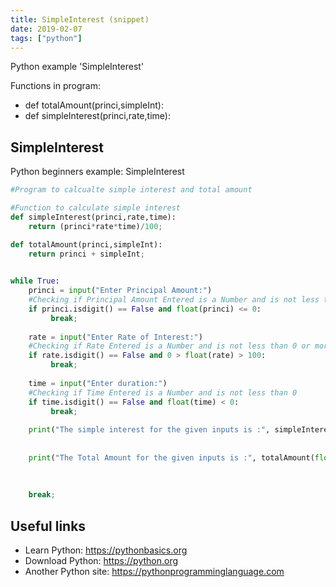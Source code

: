 ```yaml
---
title: SimpleInterest (snippet)
date: 2019-02-07
tags: ["python"]
---
```

Python example 'SimpleInterest'

Functions in program: 
* def totalAmount(princi,simpleInt):
* def simpleInterest(princi,rate,time):

## SimpleInterest

Python beginners example: SimpleInterest

```python
#Program to calcualte simple interest and total amount

#Function to calculate simple interest
def simpleInterest(princi,rate,time):
    return (princi*rate*time)/100;

def totalAmount(princi,simpleInt):
    return princi + simpleInt;
    

while True:
    princi = input("Enter Principal Amount:")
    #Checking if Principal Amount Entered is a Number and is not less than 0
    if princi.isdigit() == False and float(princi) <= 0:
         break;
    
    rate = input("Enter Rate of Interest:")
    #Checking if Rate Entered is a Number and is not less than 0 or more than 100
    if rate.isdigit() == False and 0 > float(rate) > 100:
         break;
    
    time = input("Enter duration:")
    #Checking if Time Entered is a Number and is not less than 0
    if time.isdigit() == False and float(time) < 0:
         break;
    
    print("The simple interest for the given inputs is :", simpleInterest(float(princi),
                                                                          float(rate),
                                                                          float(time)))
    print("The Total Amount for the given inputs is :", totalAmount(float(princi),
                                                                        simpleInterest(float(princi),
                                                                                       float(rate),
                                                                                       float(time))))
    break;

```

## Useful links

- Learn Python: https://pythonbasics.org
- Download Python: https://python.org
- Another Python site: https://pythonprogramminglanguage.com
